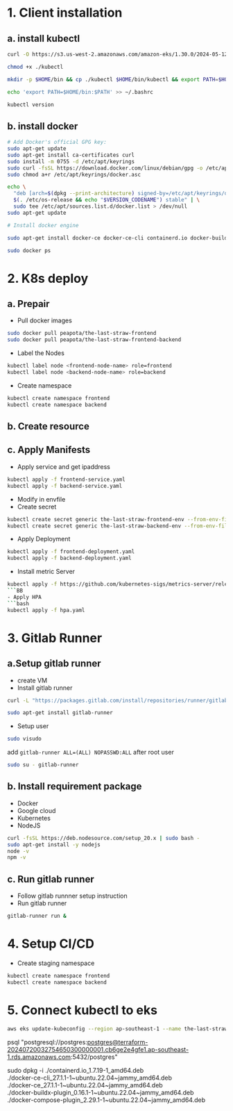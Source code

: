 # 1. Client installation
## a. install kubectl
```bash
curl -O https://s3.us-west-2.amazonaws.com/amazon-eks/1.30.0/2024-05-12/bin/linux/amd64/kubectl

chmod +x ./kubectl

mkdir -p $HOME/bin && cp ./kubectl $HOME/bin/kubectl && export PATH=$HOME/bin:$PATH

echo 'export PATH=$HOME/bin:$PATH' >> ~/.bashrc

kubectl version
```
## b. install docker
```bash
# Add Docker's official GPG key:
sudo apt-get update
sudo apt-get install ca-certificates curl
sudo install -m 0755 -d /etc/apt/keyrings
sudo curl -fsSL https://download.docker.com/linux/debian/gpg -o /etc/apt/keyrings/docker.asc
sudo chmod a+r /etc/apt/keyrings/docker.asc

echo \
  "deb [arch=$(dpkg --print-architecture) signed-by=/etc/apt/keyrings/docker.asc] https://download.docker.com/linux/debian \
  $(. /etc/os-release && echo "$VERSION_CODENAME") stable" | \
  sudo tee /etc/apt/sources.list.d/docker.list > /dev/null
sudo apt-get update

# Install docker engine 

sudo apt-get install docker-ce docker-ce-cli containerd.io docker-buildx-plugin docker-compose-plugin -y

sudo docker ps
```
# 2. K8s deploy
## a. Prepair
- Pull docker images
```bash
sudo docker pull peapota/the-last-straw-frontend
sudo docker pull peapota/the-last-straw-frontend-backend
```
- Label the Nodes
```bash
kubectl label node <frontend-node-name> role=frontend
kubectl label node <backend-node-name> role=backend
```
- Create namespace
```bash
kubectl create namespace frontend
kubectl create namespace backend
```
## b. Create resource
## c. Apply Manifests
- Apply service and get ipaddress
```bash
kubectl apply -f frontend-service.yaml
kubectl apply -f backend-service.yaml
```
- Modify in envfile
- Create secret
```bash
kubectl create secret generic the-last-straw-frontend-env --from-env-file=frontend.env -n frontend
kubectl create secret generic the-last-straw-backend-env --from-env-file=backend.env -n backend

```
- Apply Deployment
```bash
kubectl apply -f frontend-deployment.yaml
kubectl apply -f backend-deployment.yaml
```
- Install metric Server
```bash
kubectl apply -f https://github.com/kubernetes-sigs/metrics-server/releases/latest/download/components.yaml
```BB
- Apply HPA
```bash
kubectl apply -f hpa.yaml
```
# 3. Gitlab Runner
## a.Setup gitlab runner
- create VM
- Install gitlab runner
```bash
curl -L "https://packages.gitlab.com/install/repositories/runner/gitlab-runner/script.deb.sh" | sudo bash

sudo apt-get install gitlab-runner
```
- Setup user
```bash
sudo visudo
```
add ```gitlab-runner ALL=(ALL) NOPASSWD:ALL``` after root user
```bash
sudo su - gitlab-runner
```
## b. Install requirement package
- Docker
- Google cloud 
- Kubernetes
- NodeJS
```bash
curl -fsSL https://deb.nodesource.com/setup_20.x | sudo bash -
sudo apt-get install -y nodejs
node -v
npm -v
```
## c. Run gitlab runner
- Follow gitlab runnner setup instruction
- Run gitlab runner
```bash
gitlab-runner run &
```
# 4. Setup CI/CD
- Create staging namespace
```bash
kubectl create namespace frontend
kubectl create namespace backend
```
# 5. Connect kubectl to eks
```bash
aws eks update-kubeconfig --region ap-southeast-1 --name the-last-straw-cluster
```
psql "postgresql://postgres:postgres@terraform-20240720032754650300000001.cb6ge2e4gfe1.ap-southeast-1.rds.amazonaws.com:5432/postgres"


sudo dpkg -i ./containerd.io_1.7.19-1_amd64.deb \
  ./docker-ce-cli_27.1.1-1~ubuntu.22.04~jammy_amd64.deb \
  ./docker-ce_27.1.1-1~ubuntu.22.04~jammy_amd64.deb \
  ./docker-buildx-plugin_0.16.1-1~ubuntu.22.04~jammy_amd64.deb \
  ./docker-compose-plugin_2.29.1-1~ubuntu.22.04~jammy_amd64.deb